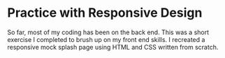# Practice with Responsive Design
So far, most of my coding has been on the back end. This was a short exercise I completed to brush up on my front end skills. I recreated a responsive mock splash page using HTML and CSS written from scratch.
